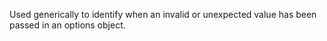 
Used generically to identify when an invalid or unexpected value has been
passed in an options object.

<a id="ERR_INVALID_PERFORMANCE_MARK"></a>
